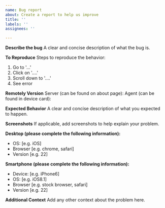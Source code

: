 ```yaml
---
name: Bug report
about: Create a report to help us improve
title: ''
labels: ''
assignees: ''

---
```


<!--
PLEASE READ:

Thank you for your interest in Remotely.  Please understand that Remotely is a hobby project that I develop in between working full time and raising a family.

As such, the time I can devote toward the project is very limited, and I simply don't have the availability to help with issues related to hosting or configuration, or ones that aren't specifically related to the application code.

Your bug must meet the following requirements, or else it will be closed.  For issues that don't meet these requirements, please reach out to the community on the official subreddit (https://www.reddit.com/r/remotely_app/) or in the Discussion areas on GitHub.

Requirements:
    - The bug must be related specifically to application code (e.g. not related to hosting, reverse proxy configuration, etc.).

    - It must be immediately reproducible, either in a debug environment or on https://app.remotely.one.  (This doesn't apply to bugs that are clearly code-related.)

    - Repro steps must be included.  The more information, the better.  Pretend you're getting a support request from one of your clients, and think about the kinds of details you want them to include.

    - Remotely does not support localization.  If the bug is related to language or regional settings, there is likely little I can do.

Again, thank you for your interest in the project, and thank you for your understanding.
-->

**Describe the bug**
A clear and concise description of what the bug is.

**To Reproduce**
Steps to reproduce the behavior:
1. Go to '...'
2. Click on '....'
3. Scroll down to '....'
4. See error

**Remotely Version**
Server (can be found on about page):
Agent (can be found in device card):

**Expected Behavior**
A clear and concise description of what you expected to happen.

**Screenshots**
If applicable, add screenshots to help explain your problem.

**Desktop (please complete the following information):**
 - OS: [e.g. iOS]
 - Browser [e.g. chrome, safari]
 - Version [e.g. 22]

**Smartphone (please complete the following information):**
 - Device: [e.g. iPhone6]
 - OS: [e.g. iOS8.1]
 - Browser [e.g. stock browser, safari]
 - Version [e.g. 22]

**Additional Context**
Add any other context about the problem here.
